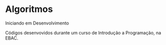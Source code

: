 # Algoritmos
 Iniciando em Desenvolvimento 

 Códigos desenvovidos durante um curso de Introdução a Programação, na EBAC. 
